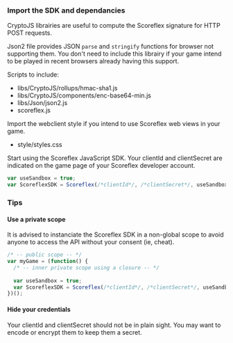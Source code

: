 ### Import the SDK and dependancies ###

CryptoJS librairies are useful to compute the Scoreflex signature for HTTP POST
requests.

Json2 file provides JSON `parse` and `stringify` functions for browser not
supporting them. You don't need to include this librairy if your game intend
to be played in recent browsers already having this support. 

Scripts to include:
- libs/CryptoJS/rollups/hmac-sha1.js
- libs/CryptoJS/components/enc-base64-min.js
- libs/Json/json2.js
- scoreflex.js

Import the webclient style if you intend to use Scoreflex web views in your game.

- style/styles.css

Start using the Scoreflex JavaScript SDK. Your clientId and clientSecret are
indicated on the game page of your Scoreflex developer account.

````javascript
var useSandbox = true;
var ScoreflexSDK = Scoreflex(/*clientId*/, /*clientSecret*/, useSandbox);
````

### Tips ###

#### Use a private scope ####

It is advised to instanciate the Scoreflex SDK in a non-global scope to avoid
anyone to access the API without your consent (ie, cheat).

```javascript
/* -- public scope -- */
var myGame = (function() {
  /* -- inner private scope using a closure -- */
  
  var useSandbox = true;
  var ScoreflexSDK = Scoreflex(/*clientId*/, /*clientSecret*/, useSandbox);
})();
```

#### Hide your credentials ####

Your clientId and clientSecret should not be in plain sight. You may want to
encode or encrypt them to keep them a secret.